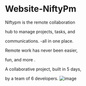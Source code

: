 # Website-NiftyPm


Niftypm is the remote collaboration 

hub to manage projects, tasks, and

communications. -all in one place.

Remote work has never been easier,

fun, and more .

A collaborative project, built in 5 days,

by a team of 6 developers.
![image](https://user-images.githubusercontent.com/103288625/208433000-05959d41-a7d7-4bd7-b6f4-79037a865f4d.png)

